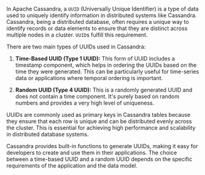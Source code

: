 In Apache Cassandra, a `UUID` (Universally Unique Identifier) is a type of data used to uniquely identify information in distributed systems like Cassandra. Cassandra, being a distributed database, often requires a unique way to identify records or data elements to ensure that they are distinct across multiple nodes in a cluster. `UUID`s fulfill this requirement.

There are two main types of UUIDs used in Cassandra:

1. **Time-Based UUID (Type 1 UUID):** This form of UUID includes a timestamp component, which helps in ordering the UUIDs based on the time they were generated. This can be particularly useful for time-series data or applications where temporal ordering is important.

2. **Random UUID (Type 4 UUID):** This is a randomly generated UUID and does not contain a time component. It's purely based on random numbers and provides a very high level of uniqueness.

UUIDs are commonly used as primary keys in Cassandra tables because they ensure that each row is unique and can be distributed evenly across the cluster. This is essential for achieving high performance and scalability in distributed database systems.

Cassandra provides built-in functions to generate UUIDs, making it easy for developers to create and use them in their applications. The choice between a time-based UUID and a random UUID depends on the specific requirements of the application and the data model.

